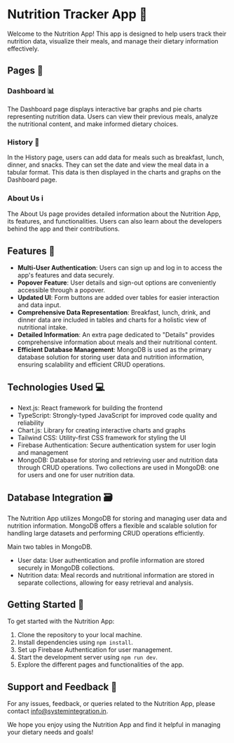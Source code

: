 # Nutrition Tracker App 🥗

Welcome to the Nutrition App! This app is designed to help users track their nutrition data, visualize their meals, and manage their dietary information effectively.

## Pages 📄

### Dashboard 📊

The Dashboard page displays interactive bar graphs and pie charts representing nutrition data. Users can view their previous meals, analyze the nutritional content, and make informed dietary choices.

### History 📅

In the History page, users can add data for meals such as breakfast, lunch, dinner, and snacks. They can set the date and view the meal data in a tabular format. This data is then displayed in the charts and graphs on the Dashboard page.

### About Us ℹ️

The About Us page provides detailed information about the Nutrition App, its features, and functionalities. Users can also learn about the developers behind the app and their contributions.

## Features 🌟

- **Multi-User Authentication**: Users can sign up and log in to access the app's features and data securely.
- **Popover Feature**: User details and sign-out options are conveniently accessible through a popover.
- **Updated UI**: Form buttons are added over tables for easier interaction and data input.
- **Comprehensive Data Representation**: Breakfast, lunch, drink, and dinner data are included in tables and charts for a holistic view of nutritional intake.
- **Detailed Information**: An extra page dedicated to "Details" provides comprehensive information about meals and their nutritional content.
- **Efficient Database Management**: MongoDB is used as the primary database solution for storing user data and nutrition information, ensuring scalability and efficient CRUD operations.

## Technologies Used 💻

- Next.js: React framework for building the frontend
- TypeScript: Strongly-typed JavaScript for improved code quality and reliability
- Chart.js: Library for creating interactive charts and graphs
- Tailwind CSS: Utility-first CSS framework for styling the UI
- Firebase Authentication: Secure authentication system for user login and management
- MongoDB: Database for storing and retrieving user and nutrition data through CRUD operations. Two collections are used in MongoDB: one for users and one for user nutrition data.


## Database Integration 🗃️

The Nutrition App utilizes MongoDB for storing and managing user data and nutrition information. MongoDB offers a flexible and scalable solution for handling large datasets and performing CRUD operations efficiently.

Main two tables in MongoDB.

- User data: User authentication and profile information are stored securely in MongoDB collections.
-  Nutrition data: Meal records and nutritional information are stored in separate collections, allowing for easy retrieval and analysis.

## Getting Started 🚀

To get started with the Nutrition App:

1. Clone the repository to your local machine.
2. Install dependencies using `npm install`.
3. Set up Firebase Authentication for user management.
4. Start the development server using `npm run dev`.
5. Explore the different pages and functionalities of the app.

## Support and Feedback 📧

For any issues, feedback, or queries related to the Nutrition App, please contact [info@systemintegration.in](mailto:info@systemintegration.in).

We hope you enjoy using the Nutrition App and find it helpful in managing your dietary needs and goals!